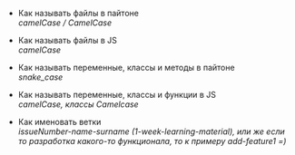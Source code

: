 * Как называть файлы в пайтоне<br>
  *camelCase / CamelCase*

* Как называть файлы в JS<br>
  *camelCase*

* Как называть переменные, классы и методы в пайтоне<br>
  *snake_case*

* Как называть переменные, классы и функции в JS<br>
  *camelCase, классы Camelcase*

* Как именовать ветки<br>
  *issueNumber-name-surname (1-week-learning-material), или же если то разработка какого-то функционала, то к примеру add-feature1 =)* 
